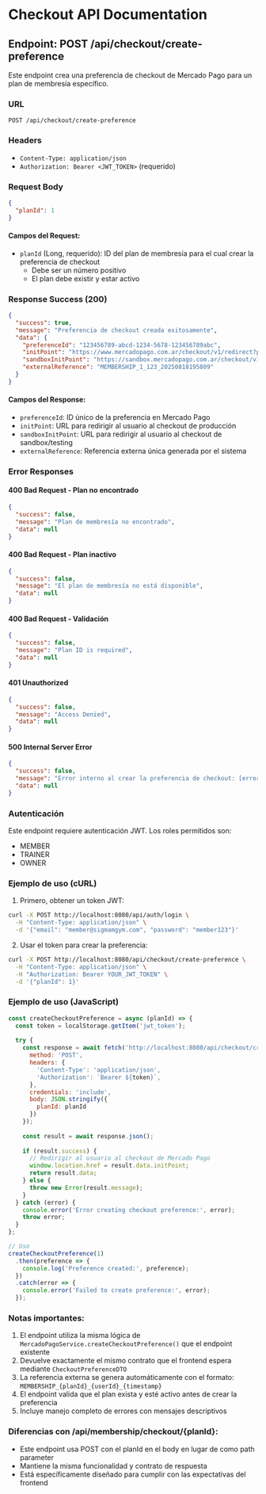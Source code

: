 # Checkout API Documentation

## Endpoint: POST /api/checkout/create-preference

Este endpoint crea una preferencia de checkout de Mercado Pago para un plan de membresía específico.

### URL
```
POST /api/checkout/create-preference
```

### Headers
- `Content-Type: application/json`
- `Authorization: Bearer <JWT_TOKEN>` (requerido)

### Request Body
```json
{
  "planId": 1
}
```

#### Campos del Request:
- `planId` (Long, requerido): ID del plan de membresía para el cual crear la preferencia de checkout
  - Debe ser un número positivo
  - El plan debe existir y estar activo

### Response Success (200)
```json
{
  "success": true,
  "message": "Preferencia de checkout creada exitosamente",
  "data": {
    "preferenceId": "123456789-abcd-1234-5678-123456789abc",
    "initPoint": "https://www.mercadopago.com.ar/checkout/v1/redirect?pref_id=123456789-abcd-1234-5678-123456789abc",
    "sandboxInitPoint": "https://sandbox.mercadopago.com.ar/checkout/v1/redirect?pref_id=123456789-abcd-1234-5678-123456789abc",
    "externalReference": "MEMBERSHIP_1_123_20250818195809"
  }
}
```

#### Campos del Response:
- `preferenceId`: ID único de la preferencia en Mercado Pago
- `initPoint`: URL para redirigir al usuario al checkout de producción
- `sandboxInitPoint`: URL para redirigir al usuario al checkout de sandbox/testing
- `externalReference`: Referencia externa única generada por el sistema

### Error Responses

#### 400 Bad Request - Plan no encontrado
```json
{
  "success": false,
  "message": "Plan de membresía no encontrado",
  "data": null
}
```

#### 400 Bad Request - Plan inactivo
```json
{
  "success": false,
  "message": "El plan de membresía no está disponible",
  "data": null
}
```

#### 400 Bad Request - Validación
```json
{
  "success": false,
  "message": "Plan ID is required",
  "data": null
}
```

#### 401 Unauthorized
```json
{
  "success": false,
  "message": "Access Denied",
  "data": null
}
```

#### 500 Internal Server Error
```json
{
  "success": false,
  "message": "Error interno al crear la preferencia de checkout: [error details]",
  "data": null
}
```

### Autenticación
Este endpoint requiere autenticación JWT. Los roles permitidos son:
- MEMBER
- TRAINER
- OWNER

### Ejemplo de uso (cURL)

1. Primero, obtener un token JWT:
```bash
curl -X POST http://localhost:8080/api/auth/login \
  -H "Content-Type: application/json" \
  -d '{"email": "member@sigmamgym.com", "password": "member123"}'
```

2. Usar el token para crear la preferencia:
```bash
curl -X POST http://localhost:8080/api/checkout/create-preference \
  -H "Content-Type: application/json" \
  -H "Authorization: Bearer YOUR_JWT_TOKEN" \
  -d '{"planId": 1}'
```

### Ejemplo de uso (JavaScript)
```javascript
const createCheckoutPreference = async (planId) => {
  const token = localStorage.getItem('jwt_token');
  
  try {
    const response = await fetch('http://localhost:8080/api/checkout/create-preference', {
      method: 'POST',
      headers: {
        'Content-Type': 'application/json',
        'Authorization': `Bearer ${token}`,
      },
      credentials: 'include',
      body: JSON.stringify({
        planId: planId
      })
    });
    
    const result = await response.json();
    
    if (result.success) {
      // Redirigir al usuario al checkout de Mercado Pago
      window.location.href = result.data.initPoint;
      return result.data;
    } else {
      throw new Error(result.message);
    }
  } catch (error) {
    console.error('Error creating checkout preference:', error);
    throw error;
  }
};

// Uso
createCheckoutPreference(1)
  .then(preference => {
    console.log('Preference created:', preference);
  })
  .catch(error => {
    console.error('Failed to create preference:', error);
  });
```

### Notas importantes:
1. El endpoint utiliza la misma lógica de `MercadoPagoService.createCheckoutPreference()` que el endpoint existente
2. Devuelve exactamente el mismo contrato que el frontend espera mediante `CheckoutPreferenceDTO`
3. La referencia externa se genera automáticamente con el formato: `MEMBERSHIP_{planId}_{userId}_{timestamp}`
4. El endpoint valida que el plan exista y esté activo antes de crear la preferencia
5. Incluye manejo completo de errores con mensajes descriptivos

### Diferencias con /api/membership/checkout/{planId}:
- Este endpoint usa POST con el planId en el body en lugar de como path parameter
- Mantiene la misma funcionalidad y contrato de respuesta
- Está específicamente diseñado para cumplir con las expectativas del frontend
